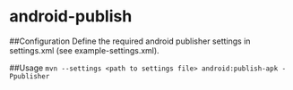 # android-publish
##Configuration
Define the required android publisher settings in settings.xml (see example-settings.xml).

##Usage
`mvn --settings <path to settings file> android:publish-apk -Ppublisher`
